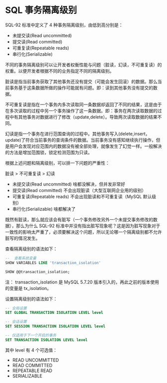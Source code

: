 # SQL 事务隔离级别

SQL-92 标准中定义了 4 种事务隔离级别，由低到高分别是：
- 未提交读(Read uncommitted)
- 提交读(Read committed)
- 可重复读(Repeatable reads)
- 串行化(Serializable)

不同的事务隔离级别可以让开发者权衡性能与问题（脏读，幻读，不可重复读）的权重。以便开发者根据不同的业务指定不同的隔离级别。

脏读是指当前事务获取了其他事务还没有提交（可能会发生回滚）的数据。那么当前事务基于这条数据所做的操作可能就有问题。即：读到其他事务没有提交的数据。

不可重复读是指在一个事务内多次读取同一条数据却返回了不同的结果，这是由于在多次读取的过程中另一个事务操作了这一条数据。即：事务在两次读取数据的过程中有其他事务对数据进行了修改（update,delete）。导致两次读取数据的结果不同。

幻读是指一个事务在进行范围查询的过程中。其他事务写入(delete,insert，update)了符合当前事务的查询条件的数据。当前事务没有感知继续执行操作，但是用户会发现对应范围内的数据没有被全部处理，就像发生了幻觉一样。一般解决的方法是增加范围锁，锁定检测范围为只读。

根据上述问题和隔离级别，可以排一下问题的严重性：

脏读 > 不可重复读 > 幻读

- 未提交读(Read uncommitted) 啥都没解决，但并发非常好
- 提交读(Read committed) 不会出现脏读（大型互联网企业用的级别）
- 可重复读(Repeatable reads) 不会出现脏读和不可重复读（MySQL 默认级别）
- 串行化(Serializable) 啥都解决了

既然有脏读，那么就应该会有脏写（一个事务修改另外一个未提交事务修改的数据），那么为什么 SQL-92 标准中并没有指出脏写现象呢？这是因为脏写现象对于一致性的影响太严重了，必须要解决这个问题，所以无论哪一个隔离级别都不允许脏写的情况发生。

查看隔离级别的语法如下：

```SQL
--  查看系统变量
SHOW VARIABLES LIKE 'transaction_isolation'

SHOW @@transaction_isolation;
```

注： transaction_isolation 是 MySQL 5.7.20 版本引入的，再此之前的版本使用的变量是 tx_isolation。

设置隔离级别的语法如下：

```SQL
-- 全局设置
SET GLOBAL TRANSACTION ISOLATION LEVEL level

-- 会话设置
SET SESSION TRANSACTION ISOLATION LEVEL level

-- 仅适用于下一个开启的事务
SET TRANSACTION ISOLATION LEVEL level
```

其中 level 有 4 个可选值：
- READ UNCOMMITTED
- READ COMMITTED
- REPEATABLE READ
- SERIALIZABLE
